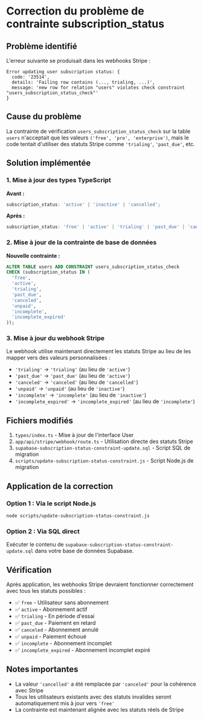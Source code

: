 # Correction du problème de contrainte subscription_status

## Problème identifié

L'erreur suivante se produisait dans les webhooks Stripe :
```
Error updating user subscription status: {
  code: '23514',
  details: 'Failing row contains (..., trialing, ...)',
  message: 'new row for relation "users" violates check constraint "users_subscription_status_check"'
}
```

## Cause du problème

La contrainte de vérification `users_subscription_status_check` sur la table `users` n'acceptait que les valeurs `('free', 'pro', 'enterprise')`, mais le code tentait d'utiliser des statuts Stripe comme `'trialing'`, `'past_due'`, etc.

## Solution implémentée

### 1. Mise à jour des types TypeScript

**Avant :**
```typescript
subscription_status: 'active' | 'inactive' | 'cancelled';
```

**Après :**
```typescript
subscription_status: 'free' | 'active' | 'trialing' | 'past_due' | 'canceled' | 'unpaid' | 'incomplete' | 'incomplete_expired';
```

### 2. Mise à jour de la contrainte de base de données

**Nouvelle contrainte :**
```sql
ALTER TABLE users ADD CONSTRAINT users_subscription_status_check 
CHECK (subscription_status IN (
  'free', 
  'active', 
  'trialing', 
  'past_due', 
  'canceled', 
  'unpaid', 
  'incomplete', 
  'incomplete_expired'
));
```

### 3. Mise à jour du webhook Stripe

Le webhook utilise maintenant directement les statuts Stripe au lieu de les mapper vers des valeurs personnalisées :

- `'trialing'` → `'trialing'` (au lieu de `'active'`)
- `'past_due'` → `'past_due'` (au lieu de `'active'`)
- `'canceled'` → `'canceled'` (au lieu de `'cancelled'`)
- `'unpaid'` → `'unpaid'` (au lieu de `'inactive'`)
- `'incomplete'` → `'incomplete'` (au lieu de `'inactive'`)
- `'incomplete_expired'` → `'incomplete_expired'` (au lieu de `'incomplete'`)

## Fichiers modifiés

1. `types/index.ts` - Mise à jour de l'interface User
2. `app/api/stripe/webhook/route.ts` - Utilisation directe des statuts Stripe
3. `supabase-subscription-status-constraint-update.sql` - Script SQL de migration
4. `scripts/update-subscription-status-constraint.js` - Script Node.js de migration

## Application de la correction

### Option 1 : Via le script Node.js
```bash
node scripts/update-subscription-status-constraint.js
```

### Option 2 : Via SQL direct
Exécuter le contenu de `supabase-subscription-status-constraint-update.sql` dans votre base de données Supabase.

## Vérification

Après application, les webhooks Stripe devraient fonctionner correctement avec tous les statuts possibles :
- ✅ `free` - Utilisateur sans abonnement
- ✅ `active` - Abonnement actif
- ✅ `trialing` - En période d'essai
- ✅ `past_due` - Paiement en retard
- ✅ `canceled` - Abonnement annulé
- ✅ `unpaid` - Paiement échoué
- ✅ `incomplete` - Abonnement incomplet
- ✅ `incomplete_expired` - Abonnement incomplet expiré

## Notes importantes

- La valeur `'cancelled'` a été remplacée par `'canceled'` pour la cohérence avec Stripe
- Tous les utilisateurs existants avec des statuts invalides seront automatiquement mis à jour vers `'free'`
- La contrainte est maintenant alignée avec les statuts réels de Stripe
